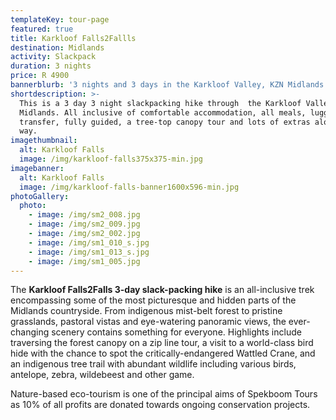 ```yaml
---
templateKey: tour-page
featured: true
title: Karkloof Falls2Fallls
destination: Midlands
activity: Slackpack
duration: 3 nights
price: R 4900
bannerblurb: '3 nights and 3 days in the Karkloof Valley, KZN Midlands'
shortdescription: >-
  This is a 3 day 3 night slackpacking hike through  the Karkloof Valley, KZN
  Midlands. All inclusive of comfortable accommodation, all meals, luggage
  transfer, fully guided, a tree-top canopy tour and lots of extras along the
  way.
imagethumbnail:
  alt: Karkloof Falls
  image: /img/karkloof-falls375x375-min.jpg
imagebanner:
  alt: Karkloof Falls
  image: /img/karkloof-falls-banner1600x596-min.jpg
photoGallery:
  photo:
    - image: /img/sm2_008.jpg
    - image: /img/sm2_009.jpg
    - image: /img/sm2_002.jpg
    - image: /img/sm1_010_s.jpg
    - image: /img/sm1_013_s.jpg
    - image: /img/sm1_005.jpg
---
```


The **Karkloof Falls2Falls 3-day slack-packing hike** is an all-inclusive trek encompassing some of the most picturesque and hidden parts of the Midlands countryside. From indigenous mist-belt forest to pristine grasslands, pastoral vistas and eye-watering panoramic views, the ever-changing scenery contains something for everyone. Highlights include traversing the forest canopy on a zip line tour, a visit to a world-class bird hide with the chance to spot the critically-endangered Wattled Crane, and an indigenous tree trail with abundant wildlife including various birds, antelope, zebra, wildebeest and other game.

Nature-based eco-tourism is one of the principal aims of Spekboom Tours as 10% of all profits are donated towards ongoing conservation projects.
